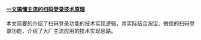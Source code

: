 
#### [一文搞懂主流的扫码登录技术原理](https://mp.weixin.qq.com/s/xVk2hGnBRRCgtL9tYWWarw)
本文简要的介绍了扫码登录功能的技术实现逻辑，并实际结合淘宝、微信的扫码登录功能，介绍了大厂主流应用的技术实现思路。
